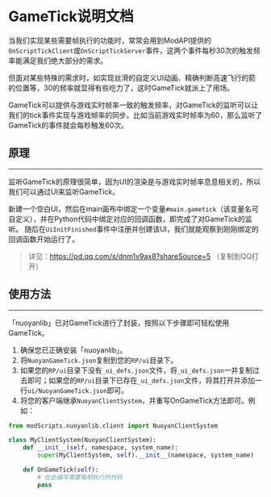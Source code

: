 # GameTick说明文档

当我们实现某些需要帧执行的功能时，常常会用到ModAPI提供的`OnScriptTickClient`或`OnScriptTickServer`事件，这两个事件每秒30次的触发频率能满足我们绝大部分的需求。  

但面对某些特殊的需求时，如实现丝滑的自定义UI动画、精确判断高速飞行的箭的位置等，30的频率就显得有些吃力了，这时GameTick就派上了用场。  

GameTick可以提供与游戏实时帧率一致的触发频率，对GameTick的监听可以让我们的tick事件实现与游戏帧率的同步。比如当前游戏实时帧率为60，那么监听了GameTick的事件就会每秒触发60次。

## 原理

---

监听GameTick的原理很简单，因为UI的渲染是与游戏实时帧率息息相关的，所以我们可以通过UI来监听GameTick。  

新建一个空白UI，然后在main画布中绑定一个变量`#main.gametick`（该变量名可自定义），并在Python代码中绑定对应的回调函数，即完成了对GameTick的监听。 随后在`UiInitFinished`事件中注册并创建该UI，我们就能观察到刚刚绑定的回调函数开始运行了。  

> 详见：https://pd.qq.com/s/dnm1v9ax8?shareSource=5 （复制到QQ打开）

## 使用方法

---

「nuoyanlib」已对GameTick进行了封装，按照以下步骤即可轻松使用GameTick。

1. 确保您已正确安装「nuoyanlib」。
2. 将`NuoyanGameTick.json`复制到您的`RP/ui`目录下。
3. 如果您的`RP/ui`目录下没有`_ui_defs.json`文件，将`_ui_defs.json`一并复制过去即可；如果您的`RP/ui`目录下已存在`_ui_defs.json`文件，将其打开并添加一行`ui/NuoyanGameTick.json`即可。
4. 将您的客户端继承`NuoyanClientSystem`，并重写OnGameTick方法即可。例如：

```python
from modScripts.nuoyanlib.client import NuoyanClientSystem

class MyClientSystem(NuoyanClientSystem):
    def __init__(self, namespace, system_name):
        super(MyClientSystem, self).__init__(namespace, system_name)

    def OnGameTick(self):
        # 在此编写需要每帧执行的代码
        pass
```
